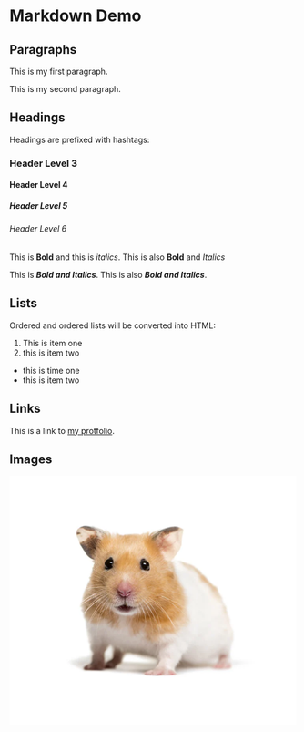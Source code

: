 # Markdown Demo

## Paragraphs

This is my first paragraph.

This is my second paragraph.

## Headings

Headings are prefixed with hashtags:

### Header Level 3

#### Header Level 4

##### Header Level 5

###### Header Level 6

This is **Bold** and this is *italics*. This is also __Bold__ and _Italics_

This is ***Bold and Italics***. This is also **_Bold and Italics_**.

## Lists

Ordered and ordered lists will be converted into HTML:

1. This is item one
2. this is item two

- this is time one
- this is item two

## Links

This is a link to [my protfolio](https://www.behance.net/davidhenry39#).

## Images

![a hamster looking towards the viewer](home-yourpets-hamster_1200x630.jpg)